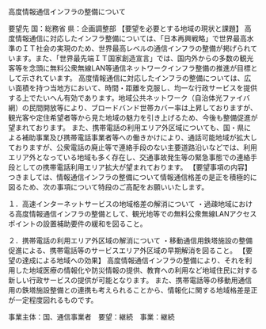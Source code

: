高度情報通信インフラの整備について

要望先	国：総務省
	県：企画調整部
【要望を必要とする地域の現状と課題】
高度情報通信に対応したインフラ整備については、「日本再興戦略」で世界最高水準のＩＴ社会の実現のため、世界最高レベルの通信インフラの整備が掲げられています。また、「世界最先端ＩＴ国家創造宣言」では、国内外からの多数の観光客等を念頭に無料公衆無線LAN等通信ネットワークインフラ整備の推進が目標として示されています。
高度情報通信に対応したインフラの整備については、広い面積を持つ当地方において、時間・距離を克服し、均一な行政サービスを提供する上でたいへん有効であります。地域公共ネットワーク（自治体光ファイバ網）の民間開放等により、ブロードバンド世帯カバー率は上昇しておりますが、観光客や定住希望者等から見た地域の魅力を引き上げるため、今後も整備促進が望まれております。
また、携帯電話の利用エリア外区域についても、国・県による補助事業及び携帯電話事業者等への働きかけにより、通話可能地域が拡大しておりますが、公衆電話の廃止等で連絡手段のない主要道路沿いなどでは、利用エリア外となっている地域も多く存在し、交通事故発生等の緊急事態での連絡手段としての携帯電話利用エリア拡大が望まれております。
【要望事項の内容】
つきましては、情報通信インフラの整備について情報通信格差の是正を積極的に図るため、次の事項について特段のご高配をお願いいたします。

１．高速インターネットサービスの地域格差の解消について
・過疎地域における高度情報通信インフラの整備として、観光地等での無料公衆無線LANアクセスポイントの設置補助要件の緩和を図ること。

２．携帯電話の利用エリア外区域の解消について
・移動通信用鉄塔施設の整備促進による、携帯電話等のサービスエリア外区域の早期解消を図ること。
【要望の達成による地域への効果】
高度情報通信インフラの整備により、それを利用した地域医療の情報化や防災情報の提供、教育への利用など地域住民に対する新しい行政サービスの提供が可能となります。
また、携帯電話等の移動用通信用の鉄塔施設整備との連携も考えられることから、情報化に関する地域格差是正が一定程度図れるものです。




事業主体：国、通信事業者　要望：継続　事業：継続